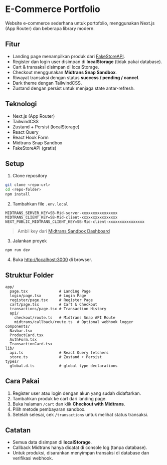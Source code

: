 # E-Commerce Portfolio

Website e-commerce sederhana untuk portofolio, menggunakan Next.js (App Router) dan beberapa library modern.

## Fitur

- Landing page menampilkan produk dari [FakeStoreAPI](https://fakestoreapi.com/).
- Register dan login user disimpan di **localStorage** (tidak pakai database).
- Cart & transaksi disimpan di localStorage.
- Checkout menggunakan **Midtrans Snap Sandbox**.
- Riwayat transaksi dengan status **success / pending / cancel**.
- Dark theme dengan TailwindCSS.
- Zustand dengan persist untuk menjaga state antar-refresh.

## Teknologi

- Next.js (App Router)
- TailwindCSS
- Zustand + Persist (localStorage)
- React Query
- React Hook Form
- Midtrans Snap Sandbox
- FakeStoreAPI (gratis)

## Setup

1. Clone repository

```bash
git clone <repo-url>
cd <repo-folder>
npm install
```

2. Tambahkan file `.env.local`

```env
MIDTRANS_SERVER_KEY=SB-Mid-server-xxxxxxxxxxxxxxxx
MIDTRANS_CLIENT_KEY=SB-Mid-client-xxxxxxxxxxxxxxxx
NEXT_PUBLIC_MIDTRANS_CLIENT_KEY=SB-Mid-client-xxxxxxxxxxxxxxxx
```

> Ambil key dari [Midtrans Sandbox Dashboard](https://dashboard.sandbox.midtrans.com/)

3. Jalankan proyek

```bash
npm run dev
```

4. Buka [http://localhost:3000](http://localhost:3000) di browser.

## Struktur Folder

```
app/
  page.tsx              # Landing Page
  login/page.tsx        # Login Page
  register/page.tsx     # Register Page
  cart/page.tsx         # Cart & Checkout
  transactions/page.tsx # Transaction History
  api/
    checkout/route.ts   # Midtrans Snap API Route
    midtrans/callback/route.ts  # Optional webhook logger
components/
  Navbar.tsx
  ProductCard.tsx
  AuthForm.tsx
  TransactionCard.tsx
lib/
  api.ts                # React Query fetchers
  store.ts              # Zustand + Persist
types/
  global.d.ts           # global type declarations
```

## Cara Pakai

1. Register user atau login dengan akun yang sudah didaftarkan.
2. Tambahkan produk ke cart dari landing page.
3. Buka halaman `/cart` dan klik **Checkout with Midtrans**.
4. Pilih metode pembayaran sandbox.
5. Setelah selesai, cek `/transactions` untuk melihat status transaksi.

## Catatan

- Semua data disimpan di **localStorage**.
- Callback Midtrans hanya dicatat di console log (tanpa database).
- Untuk produksi, disarankan menyimpan transaksi di database dan verifikasi webhook.

